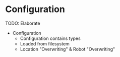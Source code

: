 # Configuration

TODO: Elaborate

- Configuration
    - Configuration contains types
    - Loaded from filesystem
    - Location "Overwriting" & Robot "Overwriting"
